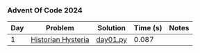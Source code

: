 ### Advent Of Code 2024

| Day | Problem                                                   | Solution                                 | Time (s) | Notes |
| --- | --------------------------------------------------------- | ---------------------------------------- | -------- | ----- |
| 1   | [Historian Hysteria](https://adventofcode.com/2024/day/1) | [day01.py](advent_of_code_2024/day01.py) | 0.087    |       |
